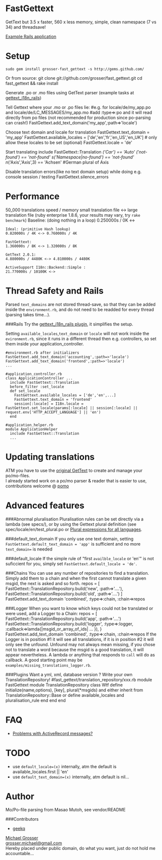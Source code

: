 FastGettext
===========
GetText but 3.5 x faster, 560 x less memory, simple, clean namespace (7 vs 34) and threadsave!

[Example Rails application](https://github.com/grosser/gettext_i18n_rails_example)

Setup
=====
    sudo gem install grosser-fast_gettext -s http://gems.github.com/

Or from source:
    git clone git://github.com/grosser/fast_gettext.git
    cd fast_gettext && rake install

Generate .po or .mo files using GetText parser (example tasks at [gettext_i18n_rails](http://github.com/grosser/gettext_i18n_rails))

Tell Gettext where your .mo or .po files lie:
    #e.g. for locale/de/my_app.po and locale/de/LC_MESSAGES/my_app.mo
    #add :type=>:po and it will read directly from po files (not recommended for production since po-parsing can crash!)
    FastGettext.add_text_domain('my_app',:path=>'locale')

Choose text domain and locale for translation
    FastGettext.text_domain = 'my_app'
    FastGettext.available_locales = ['de','en','fr','en_US','en_UK'] # only allow these locales to be set (optional)
    FastGettext.locale = 'de'

Start translating
    include FastGettext::Translation
    _('Car') == 'Auto'
    _('not-found') == 'not-found'
    s_('Namespace|no-found') == 'not-found'
    n_('Axis','Axis',3) == 'Achsen' #German plural of Axis

Disable translation errors(like no text domain setup) while doing e.g. console session / testing
    FastGettext.silence_errors

Performance
===========
50_000 translations speed / memory
small translation file <-> large translation file
(ruby enterprise 1.8.6, your results may vary, try `rake benchmark`)
    Baseline: (doing nothing in a loop)
    0.250000s / 0K <->

    Ideal: (primitive Hash lookup)
    0.820000s / 4K <-> 0.760000s / 4K

    FastGettext:
    1.360000s / 8K <-> 1.320000s / 8K

    GetText 2.0.1:
    4.880000s / 4480K <-> 4.810000s / 4480K

    ActiveSupport I18n::Backend::Simple :
    21.770000s / 10100K <->





Thread Safety and Rails
=======================
Parsed `text_domains` are not stored thread-save, so that they can be added inside the `environment.rb`,
and do not need to be readded for every thread (parsing takes time...).

###Rails
Try the [gettext_i18n_rails plugin](http://github.com/grosser/gettext_i18n_rails), it simplifies the setup.

Setting `available_locales`,`text_domain` or `locale` will not work inside the `evironment.rb`, since it runs in a different thread
then e.g. controllers, so set them inside your application_controller.  

    #environment.rb after initializers
    FastGettext.add_text_domain('accounting',:path=>'locale')
    FastGettext.add_text_domain('frontend',:path=>'locale')
    ...

    #application_controller.rb
    class ApplicationController ...
      include FastGettext::Translation
      before_filter :set_locale
      def set_locale
        FastGettext.available_locales = ['de','en',...]
        FastGettext.text_domain = 'frontend'
        session[:locale] = I18n.locale = FastGettext.set_locale(params[:locale] || session[:locale] || request.env['HTTP_ACCEPT_LANGUAGE'] || 'en')
      end

    #application_helper.rb
    module ApplicationHelper
      include FastGettext::Translation
      ...

Updating translations
=====================
ATM you have to use the [original GetText](http://github.com/mutoh/gettext) to create and manage your po/mo-files.  
I already started work on a po/mo parser & reader that is easier to use, contributions welcome @ [pomo](http://github.com/grosser/pomo)

Advanced features
=================
###Abnormal pluralisation
Pluralisation rules can be set directly via a lambda (see specs/), or by using the Gettext
plural definition (see spec/locale/en/test_plural.po or [Plural expressions for all languages](http://translate.sourceforge.net/wiki/l10n/pluralforms).

###default_text_domain
If you only use one text domain, setting `FastGettext.default_text_domain = 'app'`
is sufficient and no more `text_domain=` is needed

###default_locale
If the simple rule of "first `availble_locale` or 'en'" is not suficcient for you, simply set `FastGettext.default_locale = 'de'`.

###Chains
You can use any number of repositories to find a translation. Simply add them to a chain and when
the first cannot translate a given msgid, the next is asked and so forth.
    repos = [
      FastGettext::TranslationRepository.build('new', :path=>'....'),
      FastGettext::TranslationRepository.build('old', :path=>'....')
    ]
    FastGettext.add_text_domain 'combined', :type=>:chain, :chain=>repos

###Logger
When you want to know which keys could not be translated or were used, add a Logger to a Chain:
    repos = [
      FastGettext::TranslationRepository.build('app', :path=>'....')
      FastGettext::TranslationRepository.build('logger', :type=>:logger, :callback=>lamda{|msgid_or_array_of_ids| ... }),
    }
    FastGettext.add_text_domain 'combined', :type=>:chain, :chain=>repos
If the Logger is in position #1 it will see all translations, if it is in position #2 it will only see the unfound.
Unfound may not always mean missing, if you chose not to translate a word because the msgid is a good translation, it will appear nevertheless.
A lambda or anything that responds to `call` will do as callback. A good starting point may be `examples/missing_translations_logger.rb`.

###Plugins
Want a yml, xml, database version ?
Write your own TranslationRepository!
    #fast_gettext/translation_repository/xxx.rb
    module FastGettext
      module TranslationRepository
        class Wtf
          define initialize(name,options), [key], plural(*msgids) and
          either inherit from TranslationRepository::Base or define available_locales and pluralisation_rule
        end
      end
    end

FAQ
===
 - [Problems with ActiveRecord messages?](http://wiki.github.com/grosser/fast_gettext/activerecord)

TODO
====
 - use `default_locale=(x)` internally, atm the default is available_locales.first || 'en'
 - use `default_text_domain=(x)` internally, atm default is nil...

Author
======
Mo/Po-file parsing from Masao Mutoh, see vendor/README

###Contributors
 - [geekq](http://www.innoq.com/blog/vd)

[Michael Grosser](http://pragmatig.wordpress.com)  
grosser.michael@gmail.com  
Hereby placed under public domain, do what you want, just do not hold me accountable...  
